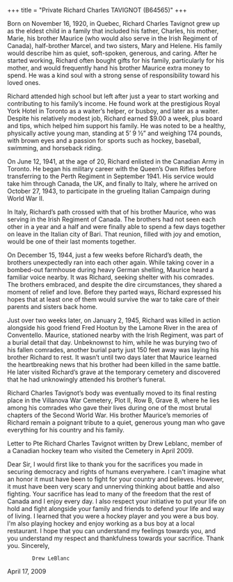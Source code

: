 +++
title = "Private Richard Charles TAVIGNOT (B64565)"
+++


Born on November 16, 1920, in Quebec, Richard Charles Tavignot grew up as the eldest child in a family that included his father, Charles, his mother, Marie, his brother Maurice (who would also serve in the Irish Regiment of Canada), half-brother Marcel, and two sisters, Mary and Helene. His family would describe him as quiet, soft-spoken, generous, and caring. 
After he started working, Richard often bought gifts for his family, particularly for his mother, and would frequently hand his brother Maurice extra money to spend. He was a kind soul with a strong sense of responsibility toward his loved ones.

Richard attended high school but left after just a year to start working and contributing to his family’s income. He found work at the prestigious Royal York Hotel in Toronto as a waiter’s helper, or busboy, and later as a waiter. Despite his relatively modest job, Richard earned $9.00 a week, plus board and tips, which helped him support his family. He was noted to be a healthy, physically active young man, standing at 5’ 9 ½” and weighing 174 pounds, with brown eyes and a passion for sports such as hockey, baseball, swimming, and horseback riding.

On June 12, 1941, at the age of 20, Richard enlisted in the Canadian Army in Toronto. He began his military career with the Queen’s Own Rifles before transferring to the Perth Regiment in September 1941. His service would take him through Canada, the UK, and finally to Italy, where he arrived on October 27, 1943, to participate in the grueling Italian Campaign during World War II.

In Italy, Richard’s path crossed with that of his brother Maurice, who was serving in the Irish Regiment of Canada. The brothers had not seen each other in a year and a half and were finally able to spend a few days together on leave in the Italian city of Bari. That reunion, filled with joy and emotion, would be one of their last moments together.

On December 15, 1944, just a few weeks before Richard’s death, the brothers unexpectedly ran into each other again. While taking cover in a bombed-out farmhouse during heavy German shelling, Maurice heard a familiar voice nearby. It was Richard, seeking shelter with his comrades. The brothers embraced, and despite the dire circumstances, they shared a moment of relief and love. Before they parted ways, Richard expressed his hopes that at least one of them would survive the war to take care of their parents and sisters back home.

Just over two weeks later, on January 2, 1945, Richard was killed in action alongside his good friend Fred Hootun by the Lamone River in the area of Conventello.
Maurice, stationed nearby with the Irish Regiment, was part of a burial detail that day. Unbeknownst to him, while he was burying two of his fallen comrades, another burial party just 150 feet away was laying his brother Richard to rest. It wasn’t until two days later that Maurice learned the heartbreaking news that his brother had been killed in the same battle. He later visited Richard’s grave at the temporary cemetery and discovered that he had unknowingly attended his brother’s funeral.

Richard Charles Tavignot’s body was eventually moved to its final resting place in the Villanova War Cemetery, Plot II, Row B, Grave 8, where he lies among his comrades who gave their lives during one of the most brutal chapters of the Second World War. 
His brother Maurice’s memories of Richard remain a poignant tribute to a quiet, generous young man who gave everything for his country and his family.




Letter to Pte Richard Charles Tavignot written by Drew Leblanc, member of a Canadian hockey team who visited the Cemetery in April 2009.

Dear Sir,
I would first like to thank you for the sacrifices you made in securing democracy and rights of humans everywhere.
I can't imagine what an honor it must have been to fight for your country and believes.
However, it must have been very scary and unnerving thinking about battle and also fighting.
Your sacrifice has lead to many of the freedom that the rest of Canada and I enjoy every day.
I also respect your initiative to put your life on hold and fight alongside your family and friends to defend your life and way of living. 
I learned that you were a hockey player and you were a bus boy.
l'm also playing hockey and enjoy working as a bus boy at a local restaurant.
I hope that you can understand my feelings towards you, and you understand my respect and thankfulness towards your sacrifice.
Thank you.
Sincerely, 

			Drew LeBlanc

April 17, 2009



